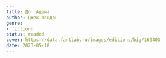```yaml
---
title: До  Адама
author: Джек Лондон
genre:
- fictionn
status: readed
cover: https://data.fantlab.ru/images/editions/big/169403
date: 2023-05-18
---
```


